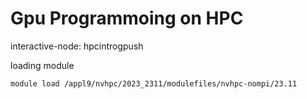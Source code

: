 # Gpu Programmoing on HPC
interactive-node: hpcintrogpush

loading module 

```sh
module load /appl9/nvhpc/2023_2311/modulefiles/nvhpc-nompi/23.11
```
